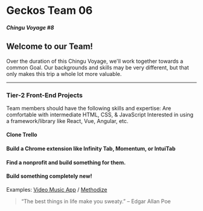 # Geckos Team 06
##### Chingu Voyage #8



## Welcome to our Team!

Over the duration of this Chingu Voyage, we'll work together towards a common Goal. Our backgrounds and skills may be very different, but that only makes this trip a whole lot more valuable.

---

### Tier-2 Front-End Projects

Team members should have the following skills and expertise:
Are comfortable with intermediate HTML, CSS, & JavaScript
Interested in using a framework/library like React, Vue, Angular, etc.

#### Clone Trello
#### Build a Chrome extension like Infinity Tab, Momentum, or IntuiTab
#### Find a nonprofit and build something for them.
#### Build something completely new!

Examples:
[Video Music App](https://gecho.herokuapp.com/) / 
[Methodize](https://methodize.herokuapp.com/)




> “The best things in life make you sweaty.”
– Edgar Allan Poe
